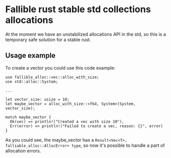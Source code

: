 # Fallible rust stable std collections allocations

At the moment we have an unstabilized allocations API in the std,
so this is a temporary safe solution for a stable rust.

## Usage example

To create a vector you could use this code example:
```
use fallible_alloc::vec::alloc_with_size;
use std::alloc::System;

...

let vector_size: usize = 10;
let maybe_vector = alloc_with_size::<f64, System>(System, vector_size);

match maybe_vector {
  Ok(vec) => println!("Created a vec with size 10"),
  Err(error) => println!("Failed to create a vec, reason: {}", error)
}
```
As you could see, the maybe_vector has a ```Result<Vec<T>, falliable_alloc::AllocError> type```,
so now it's possible to handle a part of allocation errors.
